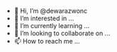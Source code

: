 - 👋 Hi, I’m @dewarazwonc
- 👀 I’m interested in ...
- 🌱 I’m currently learning ...
- 💞️ I’m looking to collaborate on ...
- 📫 How to reach me ...

<!---
dewarazwonc/dewarazwonc is a ✨ special ✨ repository because its `README.md` (this file) appears on your GitHub profile.
You can click the Preview link to take a look at your changes.
--->
